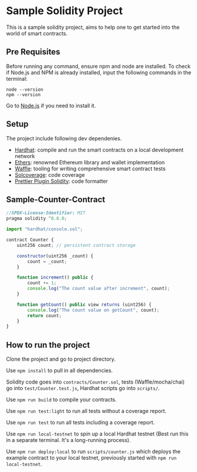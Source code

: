 # Sample Solidity Project

This is a sample solidity project, aims to help one to get started into the world of smart contracts.

## Pre Requisites

Before running any command, ensure npm and node are installed. To check if Node.js and NPM is already installed, input the following commands in the terminal:

```
node --version
npm --version
```

Go to [Node.js](https://nodejs.org/en/) if you need to install it.

## Setup

The project include following dev dependenies.

- [Hardhat](https://github.com/nomiclabs/hardhat): compile and run the smart contracts on a local development network
- [Ethers](https://github.com/ethers-io/ethers.js/): renowned Ethereum library and wallet implementation
- [Waffle](https://github.com/EthWorks/Waffle): tooling for writing comprehensive smart contract tests
- [Solcoverage](https://github.com/sc-forks/solidity-coverage): code coverage
- [Prettier Plugin Solidity](https://github.com/prettier-solidity/prettier-plugin-solidity): code formatter

## Sample-Counter-Contract

```js
//SPDX-License-Identifier: MIT
pragma solidity ^0.8.0;

import "hardhat/console.sol";

contract Counter {
    uint256 count; // persistent contract storage

    constructor(uint256 _count) {
        count = _count;
    }

    function increment() public {
        count += 1;
        console.log("The count value after increment", count);
    }

    function getCount() public view returns (uint256) {
        console.log("The count value on getCount", count);
        return count;
    }
}
```

## How to run the project

Clone the project and go to project directory.

Use `npm install` to pull in all dependencies.

Solidity code goes into `contracts/Counter.sol`, tests (Waffle/mocha/chai) go into `test/Counter.test.js`, Hardhat scripts go into `scripts/`.

Use `npm run build` to compile your contracts.

Use `npm run test:light` to run all tests without a coverage report.

Use `npm run test` to run all tests including a coverage report.

Use `npm run local-testnet` to spin up a local Hardhat testnet (Best run this in a separate terminal. It's a long-running process).

Use `npm run deploy:local` to run `scripts/counter.js` which deploys the example contract to your local testnet, previously started with `npm run local-testnet`.

